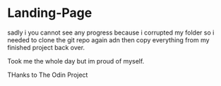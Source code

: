 # Landing-Page

sadly i you cannot see any progress because i corrupted my folder so i needed to clone the git repo again adn then copy everything from my finished project back over. 

Took me the whole day but im proud of myself. 

THanks to The Odin Project